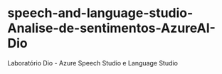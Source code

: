 # speech-and-language-studio-Analise-de-sentimentos-AzureAI-Dio
Laboratório Dio - Azure Speech Studio e Language Studio 
